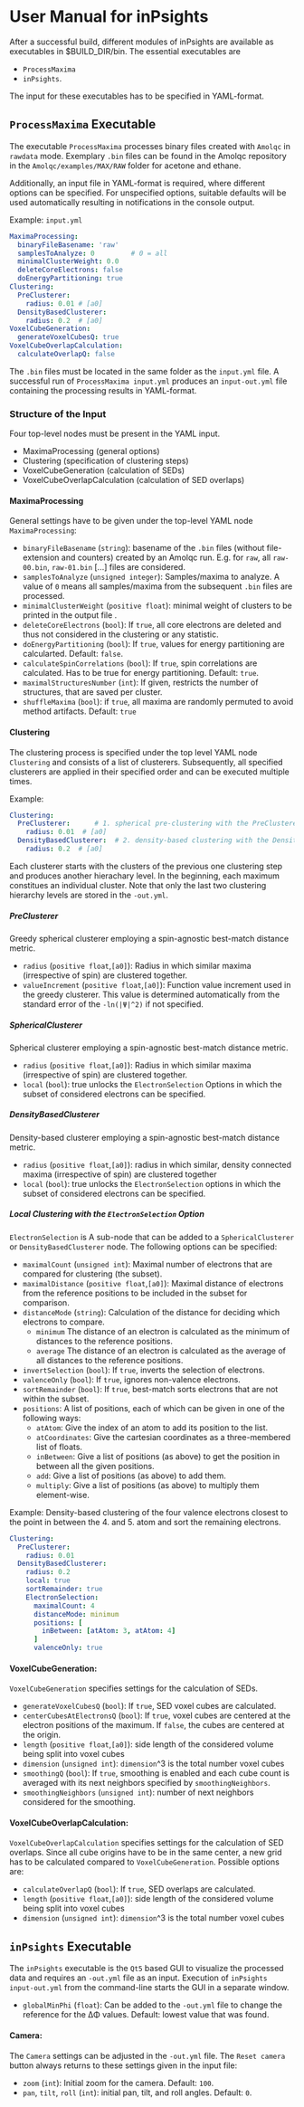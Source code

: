 # User Manual for inPsights
After a successful build, different modules of inPsights are available as executables in $BUILD_DIR/bin.
The essential executables are
* `ProcessMaxima`
* `inPsights`.

The input for these executables has to be specified in YAML-format.

## `ProcessMaxima`  Executable
The executable `ProcessMaxima` processes binary files created with `Amolqc` in `rawdata` mode.
Exemplary `.bin` files can be found in the Amolqc repository in the `Amolqc/examples/MAX/RAW` folder for acetone and ethane.

Additionally, an input file in YAML-format is required, where different options can be specified. 
For unspecified options, suitable defaults will be used automatically resulting in notifications in the console output.

Example: `input.yml`
```yaml
MaximaProcessing:
  binaryFileBasename: 'raw'
  samplesToAnalyze: 0         # 0 = all
  minimalClusterWeight: 0.0
  deleteCoreElectrons: false
  doEnergyPartitioning: true
Clustering:
  PreClusterer:
    radius: 0.01 # [a0]
  DensityBasedClusterer:
    radius: 0.2  # [a0]
VoxelCubeGeneration:
  generateVoxelCubesQ: true
VoxelCubeOverlapCalculation:
  calculateOverlapQ: false
```

The `.bin` files must be located in the same folder as the `input.yml` file.
A successful run of `ProcessMaxima input.yml` produces an `input-out.yml` file containing the processing results in YAML-format.

### Structure of the Input
Four top-level nodes must be present in the YAML input.
* MaximaProcessing (general options)
* Clustering (specification of clustering steps)
* VoxelCubeGeneration (calculation of SEDs)
* VoxelCubeOverlapCalculation (calculation of SED overlaps)


#### MaximaProcessing
General settings have to be given under the top-level YAML node `MaximaProcessing`:
* `binaryFileBasename` (`string`): basename of the `.bin` files (without file-extension and counters) created by an Amolqc run.  E.g. for `raw`, all `raw-00.bin`, `raw-01.bin` [...] files are considered.
* `samplesToAnalyze` (`unsigned integer`): Samples/maxima to analyze. A value of `0` means all samples/maxima from the subsequent `.bin` files are processed.
* `minimalClusterWeight` (`positive float`): minimal weight of clusters to be printed in the output file .
* `deleteCoreElectrons` (`bool`):  If `true`, all core electrons are deleted and thus not considered in the clustering or any statistic.
* `doEnergyPartitioning` (`bool`): If `true`, values for energy partitioning are calcularted. Default: `false`.
* `calculateSpinCorrelations` (`bool`): If `true`, spin correlations are calculated. Has to be true for energy partitioning. Default: `true`.
* `maximalStructuresNumber` (`int`): If given, restricts the number of structures, that are saved per cluster.
* `shuffleMaxima` (`bool`): if `true`, all maxima are randomly permuted to avoid method artifacts. Default: `true`

#### Clustering
The clustering process is specified under the top level YAML node `Clustering` and consists of a list of clusterers.
Subsequently, all specified clusterers are applied in their specified order and can be executed multiple times.

Example:
```yaml
Clustering:
  PreClusterer:      # 1. spherical pre-clustering with the PreClusterer and a small radius of 0.01 a0
    radius: 0.01  # [a0]
  DensityBasedClusterer:  # 2. density-based clustering with the DensityBasedClusterer and a radius of 0.2 a0
    radius: 0.2  # [a0]
```

Each clusterer starts with the clusters of the previous one clustering step and produces another hierachary level.
In the beginning, each maximum constitues an individual cluster. 
Note that only the last two clustering hierarchy levels are stored in the `-out.yml`.

##### PreClusterer
Greedy spherical clusterer employing a spin-agnostic best-match distance metric.
* `radius` (`positive float`,`[a0]`): Radius in which similar maxima (irrespective of spin) are clustered together.
* `valueIncrement`  (`positive float`,`[a0]`): Function value increment used in the greedy clusterer. This value is determined automatically from the standard error of the `-ln(|Ψ|^2)` if not specified.

##### SphericalClusterer
Spherical clusterer employing a spin-agnostic best-match distance metric.
* `radius` (`positive float`,`[a0]`): Radius in which similar maxima (irrespective of spin) are clustered together.
* `local` (`bool`): true unlocks the `ElectronSelection` Options in which the subset of considered electrons can be specified.


##### DensityBasedClusterer
Density-based clusterer employing a spin-agnostic best-match distance metric.
* `radius` (`positive float`,`[a0]`): radius in which similar, density connected maxima (irrespective of spin) are clustered together
* `local` (`bool`): true unlocks the `ElectronSelection` options in which the subset of considered electrons can be specified.


##### Local Clustering with the `ElectronSelection` Option
`ElectronSelection` is A sub-node that can be added to a `SphericalClusterer` or `DensityBasedClusterer` node.
The following options can be specified:
* `maximalCount` (`unsigned int`): Maximal number of electrons that are compared for clustering (the subset).
* `maximalDistance` (`positive float`,`[a0]`): Maximal distance of electrons from the reference positions to be included in the subset for comparison.
* `distanceMode` (`string`): Calculation of the distance for deciding which electrons to compare.
    * `minimum` The distance of an electron is calculated as the minimum of distances to the reference positions.
    * `average` The distance of an electron is calculated as the average of all distances to the reference positions.
* `invertSelection` (`bool`): If `true`, inverts the selection of electrons.
* `valenceOnly` (`bool`): If `true`, ignores non-valence electrons.
* `sortRemainder` (`bool`): If `true`, best-match sorts electrons that are not within the subset.
* `positions`: A list of positions, each of which can be given in one of the following ways:
    * `atAtom`: Give the index of an atom to add its position to the list.
    * `atCoordinates`: Give the cartesian coordinates as a three-membered list of floats.
    * `inBetween`: Give a list of positions (as above) to get the position in between all the given positions. 
    * `add`: Give a list of positions (as above) to add them. 
    * `multiply`: Give a list of positions (as above) to multiply them element-wise. 

Example: Density-based clustering of the four valence electrons closest to the point in between the 4. and 5. atom and sort the remaining electrons.
```yaml
Clustering:
  PreClusterer:
    radius: 0.01
  DensityBasedClusterer:
    radius: 0.2
    local: true
    sortRemainder: true
    ElectronSelection:
      maximalCount: 4
      distanceMode: minimum
      positions: [
        inBetween: [atAtom: 3, atAtom: 4]
      ]
      valenceOnly: true
```

#### VoxelCubeGeneration:
`VoxelCubeGeneration` specifies settings for the calculation of SEDs.
* `generateVoxelCubesQ` (`bool`): If `true`, SED voxel cubes are calculated.
* `centerCubesAtElectronsQ` (`bool`): If `true`, voxel cubes are centered at the electron positions of the maximum. If `false`, the cubes are centered at the origin. 
* `length` (`positive float`,`[a0]`):  side length of the considered volume being split into voxel cubes
* `dimension` (`unsigned int`): `dimension`^3 is the total number voxel cubes 
* `smoothingQ` (`bool`): If `true`, smoothing is enabled and each cube count is averaged with its next neighbors specified by `smoothingNeighbors`.
* ``smoothingNeighbors`` (`unsigned int`): number of next neighbors considered for the smoothing.

#### VoxelCubeOverlapCalculation:
`VoxelCubeOverlapCalculation` specifies settings for the calculation of SED overlaps. 
Since all cube origins have to be in the same center, a new grid has to be calculated compared to `VoxelCubeGeneration`. 
Possible options are:
* `calculateOverlapQ` (`bool`): If `true`, SED overlaps are calculated.
* `length` (`positive float`,`[a0]`):  side length of the considered volume being split into voxel cubes
* `dimension` (`unsigned int`): `dimension`^3 is the total number voxel cubes 

## `inPsights` Executable
The `inPsights` executable is the `Qt5` based GUI to visualize the processed data and requires an `-out.yml` file as an input.
Execution of `inPsights input-out.yml` from the command-line starts the GUI in a separate window.

* `globalMinPhi` (`float`): Can be added to the `-out.yml` file to change the reference for the ΔΦ values. Default: lowest value that was found.

#### Camera:
The `Camera` settings can be adjusted in the `-out.yml` file. The `Reset camera` button always returns to these settings given in the input file:
* `zoom` (`int`): Initial zoom for the camera. Default: `100`.
* `pan`, `tilt`, `roll` (`int`): initial pan, tilt, and roll angles. Default: `0`.
